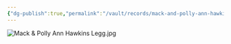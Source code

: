 ```yaml
---
{"dg-publish":true,"permalink":"/vault/records/mack-and-polly-ann-hawkins-legg/","tags":["William-McGinnis-Legg"]}
---
```


![Mack & Polly Ann Hawkins Legg.jpg](/img/user/assets/Mack_&_Polly_Ann_Hawkins_Legg.resources/Mack%20&%20Polly%20Ann%20Hawkins%20Legg.jpg)
